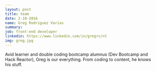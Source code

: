 ```yaml
---
layout: post
title: team
date: 2-10-2016
name: Greg Rodriguez Varias
summary:
job: front-end developer
linkedin: https://www.linkedin.com/in/gregrv/nl
img: greg.jpg
---
```

Avid learner and double coding bootcamp alumnus (Dev Bootcamp and Hack Reactor), Greg is our everything. From coding to content, he knows his stuff.
